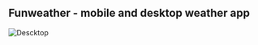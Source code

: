 ## Funweather - mobile and desktop weather app

![Descktop](https://panteleev.su/stock/funweather-desktop.png)
